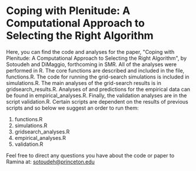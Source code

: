 # Coping with Plenitude:  A Computational Approach to Selecting the Right Algorithm 

Here, you can find the code and analyses for the paper, "Coping with Plenitude:  A Computational Approach to Selecting the Right Algorithm", by Sotoudeh and DiMaggio, forthcoming in SMR. All of the analyses were performed in R. The core functions are described and included in the file, functions.R. The code for running the grid-search simulations is included in simulations.R. The main analyses of the grid-search results is in gridsearch_results.R. Analyses of and predictions for the empirical data can be found in empirical_analyses.R. Finally, the validation analyses are in the script validation.R. Certain scripts are dependent on the results of previous scripts and so below we suggest an order to run them:

1. functions.R
2. simulations.R
3. gridsearch_analyses.R
4. empirical_analyses.R
5. validation.R

Feel free to direct any questions you have about the code or paper to Ramina at: sotoudeh@princeton.edu
